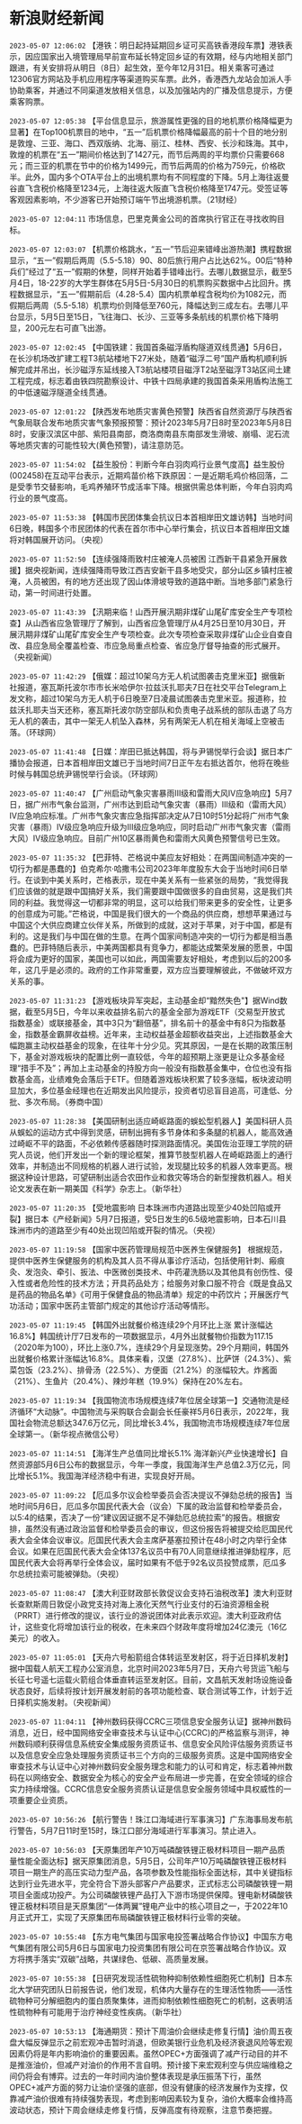 # 新浪财经新闻
`2023-05-07 12:06:02` 【港铁：明日起持延期回乡证可买高铁香港段车票】港铁表示，因应国家出入境管理局早前宣布延长特定回乡证的有效期，经与内地相关部门跟进，有关安排将从明日（8日）起生效，至今年12月31日。相关乘客可通过12306官方网站及手机应用程序等渠道购买车票。此外，香港西九龙站会加派人手协助乘客，并通过不同渠道发放相关信息，以及加强站内的广播及信息提示，方便乘客购票。

`2023-05-07 12:05:38` 【平台信息显示，旅游属性更强的目的地机票价格降幅更为显著】在Top100机票目的地中，“五一”后机票价格降幅最高的前十个目的地分别是敦煌、三亚、海口、西双版纳、北海、丽江、桂林、西安、长沙和珠海。其中，敦煌的机票在“五一”期间价格达到了1427元，而节后两周的平均票价只需要668元；而三亚的机票在节中的价格为1499元，而节后两周的价格为759元，价格砍半。此外，国内多个OTA平台上的出境机票均有不同程度的下降。5月上海往返曼谷直飞含税价格降至1234元，上海往返大阪直飞含税价格降至1747元。受签证等客观因素影响，不少游客已开始预订端午节出境游机票。（21财经）

`2023-05-07 12:04:11` 市场信息，巴里克黄金公司的首席执行官正在寻找收购目标。

`2023-05-07 12:03:07` 【机票价格跳水，“五一”节后迎来错峰出游热潮】携程数据显示，“五一”假期后两周（5.5-5.18）90、80后旅行用户占比达62%。00后“特种兵们”经过了“五一”假期的休整，同样开始着手错峰出行。去哪儿数据显示，截至5月4日，18-22岁的大学生群体在5月5日-5月30日的机票购买数据中占比回升。携程数据显示，“五一”假期前后（4.28-5.4）国内机票单程含税均价为1082元，而假期后两周（5.5-5.18）机票均价则降低至760元，降幅达到三成左右。去哪儿平台显示，5月5日至15日，飞往海口、长沙、三亚等多条航线的机票价格下降明显，200元左右可直飞出游。

`2023-05-07 12:02:45` 【中国铁建：我国首条磁浮盾构隧道双线贯通】5月6日，在长沙机场改扩建工程T3航站楼地下27米处，随着“磁浮二号”国产盾构机顺利拆解完成并吊出，长沙磁浮东延线接入T3航站楼项目磁浮T2站至磁浮T3站区间土建工程完成，标志着由铁四院勘察设计、中铁十四局承建的我国首条采用盾构法施工的中低速磁浮隧道全线贯通。

`2023-05-07 12:01:22` 【陕西发布地质灾害黄色预警】陕西省自然资源厅与陕西省气象局联合发布地质灾害气象预报预警：预计2023年5月7日8时至2023年5月8日8时，安康汉滨区中部、紫阳县南部，商洛商南县东南部发生滑坡、崩塌、泥石流等地质灾害的可能性较大(黄色预警)，请注意防范。

`2023-05-07 11:54:02` 【益生股份：判断今年白羽肉鸡行业景气度高】益生股份(002458)在互动平台表示，近期鸡苗价格下跌原因：一是近期毛鸡价格回落，二是受季节交替影响，毛鸡养殖环节成活率下降。根据供需总体判断，今年白羽肉鸡行业的景气度高。

`2023-05-07 11:53:38` 【韩国市民团体集会抗议日本首相岸田文雄访韩】当地时间6日晚，韩国多个市民团体的代表在首尔市中心举行集会，抗议日本首相岸田文雄将对韩国展开访问。（央视）

`2023-05-07 11:52:50` 【连续强降雨致村庄被淹人员被困 江西新干县紧急开展救援】据央视新闻，连续强降雨导致江西吉安新干县多地受灾，部分山区乡镇村庄被淹，人员被困，有的地方还出现了因山体滑坡导致的道路中断。当地多部门紧急行动，第一时间进行处置。

`2023-05-07 11:43:39` 【汛期来临！山西开展汛期非煤矿山尾矿库安全生产专项检查】从山西省应急管理厅了解到，山西省应急管理厅从4月25日至10月30日，开展汛期非煤矿山尾矿库安全生产专项检查。此次专项检查采取非煤矿山企业自查自改、县应急局全覆盖检查、市应急局重点检查、省应急厅督导抽查的形式展开。（央视新闻）

`2023-05-07 11:42:29` 【俄媒：超过10架乌方无人机试图袭击克里米亚】据俄新社报道，塞瓦斯托波尔市市长米哈伊尔·拉兹沃扎耶夫7日在社交平台Telegram上发文称，超过10架乌方无人机于6日晚至7日凌晨试图袭击克里米亚。报道称，拉兹沃扎耶夫当天还称，塞瓦斯托波尔防空部队和负责电子战系统的部队击退了乌方无人机的袭击，其中一架无人机坠入森林，另有两架无人机在相关海域上空被击落。（环球网）

`2023-05-07 11:41:48` 【日媒：岸田已抵达韩国，将与尹锡悦举行会谈】据日本广播协会报道，日本首相岸田文雄已于当地时间7日正午左右抵达首尔，他将在晚些时候与韩国总统尹锡悦举行会谈。（环球网）

`2023-05-07 11:40:47` 【广州启动气象灾害暴雨Ⅲ级和雷雨大风Ⅳ应急响应】5月7日，据广州市气象台监测，广州市达到启动气象灾害（暴雨）Ⅲ级和（雷雨大风）Ⅳ应急响应标准。广州市气象灾害应急指挥部决定从7日10时51分起将广州市气象灾害（暴雨）Ⅳ级应急响应升级为Ⅲ级应急响应，同时启动广州市气象灾害（雷雨大风）Ⅳ级应急响应。目前广州10区暴雨黄色和雷雨大风黄色预警信号已生效。

`2023-05-07 11:35:32` 【巴菲特、芒格说中美应友好相处：在两国间制造冲突的一切行为都是愚蠢的】伯克希尔·哈撒韦公司2023年年度股东大会于当地时间6日举行。在谈到中美关系时，芒格表示，现在中美关系有一些紧张的局势，“我觉得我们应该做的就是跟中国搞好关系，我们需要跟中国做很多的自由贸易，这是我们共同的利益。我觉得这一切都非常的明显，这可以给我们带来更多的安全性，让更多的创意成为可能。”芒格说，中国是我们很大的一个商品的供应商，想想苹果通过与中国这个大供应商建立伙伴关系，所做到的成就，这对于苹果，对于中国，都是有利的。这是我们与中国在做的生意。在两个国家间制造冲突的一切行为都是相当愚蠢的。巴菲特随后表示，中美两国都具有竞争力，都能达成繁荣发展的愿景，中国将会成为更好的国家，美国也可以如此，两国需要友好相处，考虑到以后的200多年，这几乎是必须的。政府的工作非常重要，双方应当要理解彼此，不做破坏双方关系的事。

`2023-05-07 11:31:23` 【游戏板块异军突起，主动基金却“黯然失色"】据Wind数据，截至5月5日，今年以来收益排名前六的基金全部为游戏ETF（交易型开放式指数基金）或联接基金，其中3只为“翻倍基”，排名前十的基金中有8只为指数基金，指数基金霸屏收益榜。近年来，主动权益基金超额收益突出，上述指数基金大幅跑赢主动权益基金的现象，在往年十分少见。究其原因，一是在长期的政策压制下，基金对游戏板块的配置比例一直较低，今年的超预期上涨更是让众多基金经理“措手不及”；再加上主动基金的持股方向一般没有指数基金集中，仓位也没有指数基金高，业绩难免会落后于ETF。但随着游戏板块积累了较多涨幅，板块波动明显加大，多位基金经理也在近期发出风险提示，投资者切忌盲目追高，可逢低、分批、多次布局。（券商中国）

`2023-05-07 11:28:38` 【美国研制出适应崎岖路面的蜈蚣型机器人】美国科研人员从蜈蚣的运动方式中得到灵感，研制出拥有多节身体和多条腿的机器人，能高效通过崎岖不平的路面，不必依赖传感器随时探测路面情况。美国佐治亚理工学院的研究人员说，他们开发出一个新的理论框架，推算节肢型机器人在崎岖路面上的通行效率，并制造出不同规格的机器人进行试验，发现腿比较多的机器人效率更高。根据这种设计思路，可望研制出适合农田作业和救灾等场合的新型搜救机器人。相关论文发表在新一期美国《科学》杂志上。（新华社）

`2023-05-07 11:20:35` 【受地震影响 日本珠洲市内道路出现至少40处凹陷或开裂】据日本《产经新闻》5月7日报道，受5日发生的6.5级地震影响，日本石川县珠洲市内的道路至少有40处出现凹陷或开裂的情况。（央视）

`2023-05-07 11:19:58` 【国家中医药管理局规范中医养生保健服务】 根据规范，提供中医养生保健服务的机构及其人员不得从事诊疗活动，包括使用针刺、瘢痕灸、发泡灸、牵引、扳法、中医微创类技术、中药灌洗肠以及其他具有创伤性、侵入性或者危险性的技术方法；开具药品处方；给服务对象口服不符合《既是食品又是药品的物品名单》《可用于保健食品的物品清单》规定的中药饮片；开展医疗气功活动；国家中医药主管部门规定的其他诊疗活动等情形。

`2023-05-07 11:19:45` 【韩国外出就餐价格连续29个月环比上涨 累计涨幅达16.8%】韩国统计厅7日发布的一项数据显示，4月外出就餐物价指数为117.15（2020年为100），环比上涨0.7%，连续29个月呈现涨势。29个月期间，韩国外出就餐价格累计涨幅达16.8%。具体来看，汉堡（27.8%）、比萨饼（24.3%）、紫菜包饭（23.2%）、排骨汤（22.5%）、方便面（21.2%）的涨幅较大。炸酱面（21%）、生鱼片（20.4%）、辣炒年糕（19.9%）保持在20%左右。

`2023-05-07 11:19:34` 【我国物流市场规模连续7年位居全球第一】交通物流是经济循环“大动脉”。中国物流与采购联合会副会长任豪祥5月6日表示，2022年，我国社会物流总额达347.6万亿元，同比增长3.4%，我国物流市场规模连续7年位居全球第一。（新华视点微信公号）

`2023-05-07 11:14:51` 【海洋生产总值同比增长5.1% 海洋新兴产业快速增长】自然资源部5月6日公布的数据显示，今年一季度，我国海洋生产总值2.3万亿元，同比增长5.1%。我国海洋经济稳中有进，实现良好开局。

`2023-05-07 11:09:22` 【厄瓜多尔议会检举委员会否决提议不弹劾总统的报告】当地时间5月6日，厄瓜多尔国民代表大会（议会）下属的政治监督和检举委员会，以5:4的结果，否决了一份“建议因证据不足不弹劾厄总统拉索”的报告。根据安排，虽然没有通过政治监督和检举委员会的审议，但这份报告将被提交给厄国民代表大会全体会议审议。厄国民代表大会主席萨基塞拉预计在48小时之内举行全体会议。如果在厄国民代表大会全体137名议员中有70人同意继续推进弹劾程序，厄国民代表大会将再举行全体会议，届时如果有不低于92名议员投赞成票，厄瓜多尔总统拉索可能被弹劾。（央视）

`2023-05-07 11:08:47` 【澳大利亚财政部长敦促议会支持石油税改革】澳大利亚财长查默斯周日敦促小政党支持对海上液化天然气行业支付的石油资源租金税（PRRT）进行修改的提议，该行业的游说团体对此表示欢迎。澳大利亚政府估计，这些变化将增加该行业的税收，在未来四个财政年度将增加24亿澳元（16亿美元）的收入。

`2023-05-07 11:05:01` 【天舟六号船箭组合体转运至发射区，将于近日择机发射】据中国载人航天工程办公室消息，北京时间2023年5月7日，天舟六号货运飞船与长征七号遥七运载火箭组合体垂直转运至发射区。目前，文昌航天发射场设施设备状态良好，后续将按计划开展发射前的各项功能检查、联合测试等工作，计划于近日择机实施发射。（央视新闻）

`2023-05-07 11:04:11` 【神州数码获得CCRC三项信息安全服务认证】据神州数码消息，近日，经中国网络安全审查技术与认证中心(CCRC)的严格监察与测评，神州数码顺利获得信息系统安全集成服务资质证书、信息安全风险评估服务资质证书以及信息安全应急处理服务资质证书三个方向的三级服务资质。这是中国网络安全审查技术与认证中心对神州数码安全服务理念和能力的认可和肯定，标志着神州数码在以网络安全、数据安全为核心的安全产业布局进一步完善，在安全领域的综合实力持续增强。CCRC信息安全服务资质认证是信息安全服务领域中具权威性的一项重要企业资质。

`2023-05-07 10:56:26` 【航行警告！珠江口海域进行军事演习】广东海事局发布航行警告，5月7日11时至15时，珠江口部分海域进行军事演习。禁止进入。

`2023-05-07 10:56:03` 【天原集团年产10万吨磷酸铁锂正极材料项目一期产品质量性能全面达标】据天原集团消息，5月5日，公司年产10万吨磷酸铁锂正极材料项目一期生产的高压实动力型产品，各项参数及性能指标全面达标，其中关键指标达到行业先进水平，完全符合下游头部客户产品要求，正式标志公司磷酸铁锂一期项目全面成功投产。为公司磷酸铁锂产品打入下游市场提供保障。锂电新材磷酸铁锂正极材料项目是天原集团“一体两翼”锂电产业中的核心项目之一，于2022年10月正式开工，实现了天原集团布局磷酸铁锂正极材料行业零的突破。

`2023-05-07 10:55:48` 【东方电气集团与国家电投签署战略合作协议】中国东方电气集团有限公司5月6日与国家电力投资集团有限公司在京签署战略合作协议。双方将携手落实“双碳”战略，共谋绿色、低碳、高质量发展。

`2023-05-07 10:55:38` 【日研究发现活性硫物种抑制依赖性细胞死亡机制】日本东北大学研究团队日前报告说，他们发现，机体内大量存在的生理活性物质——活性硫物种可分解细胞内的蛋白质聚集体，进而抑制依赖性细胞死亡的机制，这表明活性硫物种有可能用于治疗神经变性疾病。（新华社）

`2023-05-07 10:53:13` 【海通期货：预计下周油价会继续走修复行情】油价周五夜盘大幅反弹显示之前宏观冲击暂时消退，但欧美银行业危机及经济衰退风险等宏观因素仍将是年内影响油价的重要因素。虽然OPEC+方面强调了减产行动目的并不是推涨油价，但减产对油价的作用不言自明。预计接下来宏观利空与供应端维稳之间仍将会有博弈。过去的一年时间内油价整体表现是承压振荡下行，虽然OPEC+减产方面的努力让油价坚强的底部，但没有健康的经济发展作为支撑，仅靠减产油价很难有持续强势表现，考虑到影响因素较为复杂，油价大概率会维持高波动状态，预计下周会继续走修复行情，反弹高度有待观察，注意节奏把握。

